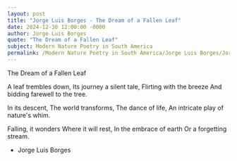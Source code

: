 ```yaml
---
layout: post
title: "Jorge Luis Borges - The Dream of a Fallen Leaf"
date: 2024-12-30 12:00:00 -0000
author: Jorge Luis Borges
quote: "The Dream of a Fallen Leaf"
subject: Modern Nature Poetry in South America
permalink: /Modern Nature Poetry in South America/Jorge Luis Borges/Jorge Luis Borges - The Dream of a Fallen Leaf
---
```


The Dream of a Fallen Leaf

A leaf trembles down,
Its journey a silent tale,
Flirting with the breeze
And bidding farewell to the tree.

In its descent,
The world transforms,
The dance of life,
An intricate play of nature's whim.

Falling, it wonders
Where it will rest,
In the embrace of earth
Or a forgetting stream.


- Jorge Luis Borges
